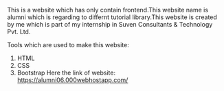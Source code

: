 This is a website which has only contain frontend.This website name is alumni which is regarding to differnt tutorial library.This website is created by me which is part of my internship in Suven Consultants & Technology Pvt. Ltd.

Tools which are used to make this website:

1) HTML
2) CSS
3) Bootstrap
Here the link of website: https://alumni06.000webhostapp.com/
